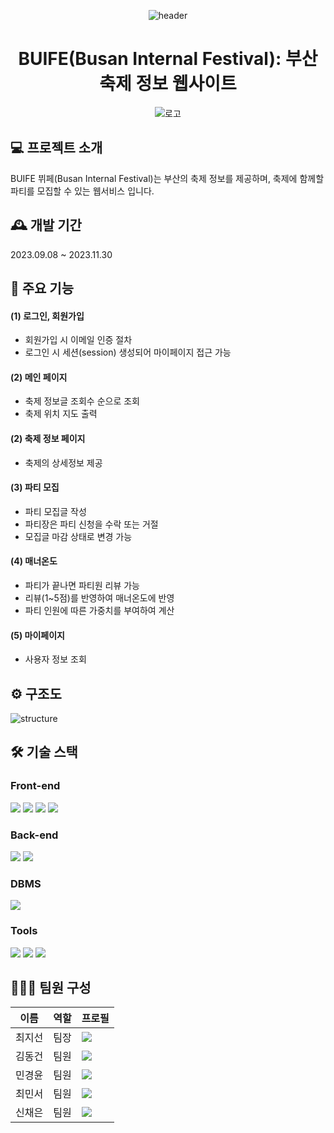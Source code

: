 
<div align="center">

![header](https://capsule-render.vercel.app/api?type=venom&color=0:7EAFFF,100:B1F4E5&animation=twinkling&height=300&section=header&text=Welcome%20to%20BUIFE!&fontSize=90)

<h1>BUIFE(Busan Internal Festival): 부산 축제 정보 웹사이트</h1>
  
![로고](https://github.com/pknu-wap/2023_WAP_WEB5/assets/92985089/378cfa85-b78b-496c-80c0-3eec82dc8178)

</div>

## 💻 프로젝트 소개
BUIFE 뷔페(Busan Internal Festival)는 부산의 축제 정보를 제공하며, 
축제에 함께할 파티를 모집할 수 있는 웹서비스 입니다.

## 🕰️ 개발 기간
2023.09.08 ~ 2023.11.30
## 📌 주요 기능
#### (1) 로그인, 회원가입
  - 회원가입 시 이메일 인증 절차
  - 로그인 시 세션(session) 생성되어 마이페이지 접근 가능
#### (2) 메인 페이지
  - 축제 정보글 조회수 순으로 조회
  - 축제 위치 지도 출력
#### (2) 축제 정보 페이지
  - 축제의 상세정보 제공
#### (3) 파티 모집
  - 파티 모집글 작성
  - 파티장은 파티 신청을 수락 또는 거절
  - 모집글 마감 상태로 변경 가능
#### (4) 매너온도
  - 파티가 끝나면 파티원 리뷰 가능
  - 리뷰(1~5점)를 반영하여 매너온도에 반영
  - 파티 인원에 따른 가중치를 부여하여 계산
#### (5) 마이페이지
  - 사용자 정보 조회
## ⚙️ 구조도
![structure](https://github.com/Chaeeun1021/tmp/assets/92985089/b415946b-0fde-492c-a0da-0301c719c697)
## 🛠 기술 스택
### Front-end
<img src="https://img.shields.io/badge/React-61DAFB?style=for-the-badge&logo=React&logoColor=black"> <img src="https://img.shields.io/badge/html5-E34F26?style=for-the-badge&logo=html5&logoColor=white"> <img src="https://img.shields.io/badge/css-1572B6?style=for-the-badge&logo=css3&logoColor=white"> <img src="https://img.shields.io/badge/javascript-F7DF1E?style=for-the-badge&logo=javascript&logoColor=black"> 
### Back-end
<img src="https://img.shields.io/badge/Spring Boot-6DB33F?style=for-the-badge&logo=Spring Boot&logoColor=yellow"> <img src="https://img.shields.io/badge/java-007396?style=for-the-badge&logo=java&logoColor=white"> 
### DBMS
<img src="https://img.shields.io/badge/mariaDB-003545?style=for-the-badge&logo=mariaDB&logoColor=white">

### Tools
<img src="https://img.shields.io/badge/cloudtype-181717?style=for-the-badge&logoColor=white"> <img src="https://img.shields.io/badge/github-181717?style=for-the-badge&logo=github&logoColor=white"> <img src="https://img.shields.io/badge/git-F05032?style=for-the-badge&logo=git&logoColor=white">

</div>


## 🧑‍🤝‍🧑 팀원 구성
이름 | 역할 | 프로필
----- | ----- | -----
최지선 | 팀장 | [<img src="https://img.shields.io/badge/a54005107-black?style=flat&logo=github&logoColor=white"/>](https://github.com/a54005107)
김동건 | 팀원 | [<img src="https://img.shields.io/badge/ThisIsTAEWON-black?style=flat&logo=github&logoColor=white"/>](https://github.com/ThisIsTAEWON)
민경윤 | 팀원 | [<img src="https://img.shields.io/badge/unh6unh6-black?style=flat&logo=github&logoColor=white"/>](https://github.com/unh6unh6)
최민서 | 팀원 | [<img src="https://img.shields.io/badge/oneokiwa-black?style=flat&logo=github&logoColor=white"/>](https://github.com/oneokiwa)
신채은 | 팀원 | [<img src="https://img.shields.io/badge/Chaeeun1021-black?style=flat&logo=github&logoColor=white"/>](https://github.com/Chaeeun1021)




